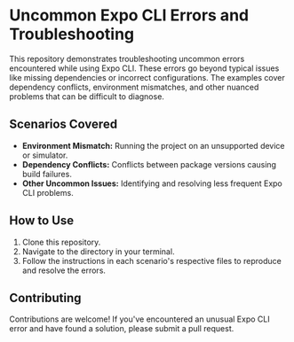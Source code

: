 # Uncommon Expo CLI Errors and Troubleshooting

This repository demonstrates troubleshooting uncommon errors encountered while using Expo CLI. These errors go beyond typical issues like missing dependencies or incorrect configurations.  The examples cover dependency conflicts, environment mismatches, and other nuanced problems that can be difficult to diagnose.

## Scenarios Covered

* **Environment Mismatch:** Running the project on an unsupported device or simulator.
* **Dependency Conflicts:**  Conflicts between package versions causing build failures.
* **Other Uncommon Issues:**  Identifying and resolving less frequent Expo CLI problems.

## How to Use

1. Clone this repository.
2. Navigate to the directory in your terminal.
3. Follow the instructions in each scenario's respective files to reproduce and resolve the errors.

## Contributing

Contributions are welcome! If you've encountered an unusual Expo CLI error and have found a solution, please submit a pull request.